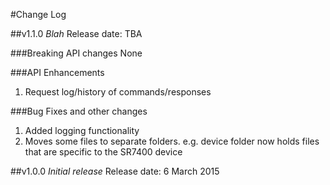 #Change Log

##v1.1.0
*Blah*
Release date: TBA

###Breaking API changes
  None
  
###API Enhancements
  1. Request log/history of commands/responses

###Bug Fixes and other changes
  1. Added logging functionality
  2. Moves some files to separate folders. e.g. device folder now holds files that are specific to the SR7400 device
  

##v1.0.0
*Initial release*
Release date: 6 March 2015


